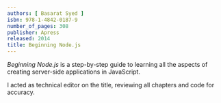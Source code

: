 ```yaml
---
authors: [ Basarat Syed ]
isbn: 978-1-4842-0187-9
number_of_pages: 308
publisher: Apress
released: 2014
title: Beginning Node.js
---
```

_Beginning Node.js_ is a step-by-step guide to learning all the aspects of
creating server-side applications in JavaScript.

I acted as technical editor on the title, reviewing all chapters and code for
accuracy.
